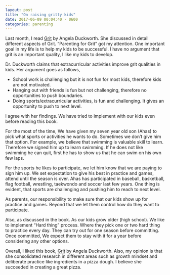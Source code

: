 ```yaml
---
layout: post
title: "On raising gritty kids"
date: 2017-06-09 00:04:40 - 0600
categories: parenting
---
```


Last month, I read [Grit](https://www.amazon.com/Grit-Passion-Perseverance-Angela-Duckworth/dp/1501111108/) by Angela Duckworth. She discussed in detail different aspects of Grit. “Parenting for Grit” got my attention. One important goal in my life is to help my kids to be successful. I have no argument that grit is an important quality, I like my kids to develop. 

Dr. Duckworth claims that extracurricular activities improve grit qualities in kids. Her argument goes as follows,

* School work is challenging but it is not fun for most kids, therefore kids are not motivated.
* Hanging out with friends is fun but not challenging, therefore no opportunities to push boundaries.
* Doing sports/extracurricular activities, is fun and challenging. It gives an opportunity to push to next level.

I agree with her findings. We have tried to implement with our kids even before reading this book. 

For the most of the time, We have given my seven year old son (Ahas) to pick what sports or activities he wants to do. Sometimes we don’t give him that option. For example, we believe that swimming is valuable skill to learn. Therefore we signed him up to learn swimming. If he does not like swimming he can quit, first he has to show us that he can swim on his own few laps.

For the sports he likes to participate, we let him know that we are paying to sign him up. We set expectation to give his best in practice and games, attend until the season is over. Ahas has participated in baseball, basketball, flag football, wrestling, taekwondo and soccer last few years. One thing is evident, that sports are challenging and pushing him to reach to next level. 

As parents, our responsibility to make sure that our kids show up for practice and games. Beyond that we let them control how do they want to participate.

Also, as discussed in the book. As our kids grow older (high school). We like to implement “Hard thing” process. Where they pick one or two hard thing to practice every day. They can try out for one season before committing. Once committed, We expect them to stay with it for a year before considering any other options.

Overall, I liked this book, [Grit](https://www.amazon.com/Grit-Passion-Perseverance-Angela-Duckworth/dp/1501111108/) by Angela Duckworth. Also, my opinion is that she consolidated research in different areas such as growth mindset and deliberate practice like ingredients in a pizza dough. I believe she succeeded in creating a great pizza.
